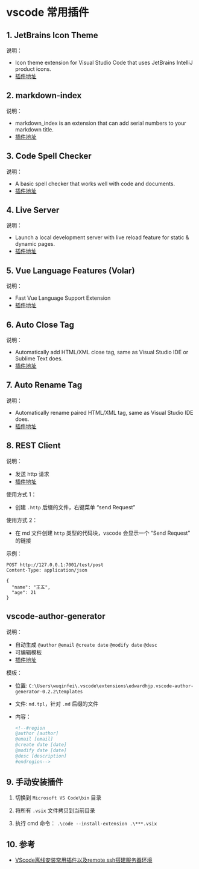 <!--#region
@author 吴钦飞
@email wuqinfei@qq.com
@create date 2023-09-17 14:52:36
@modify date 2023-09-17 14:53:16
@desc [description]
#endregion-->

# vscode 常用插件

## 1. JetBrains Icon Theme

说明：

* Icon theme extension for Visual Studio Code that uses JetBrains IntelliJ product icons.
* [插件地址](https://marketplace.visualstudio.com/items?itemName=chadalen.vscode-jetbrains-icon-theme)

## 2. markdown-index

说明：

* markdown_index is an extension that can add serial numbers to your markdown title.
* [插件地址](https://marketplace.visualstudio.com/items?itemName=legendmohe.markdown-index)

## 3. Code Spell Checker

说明：

* A basic spell checker that works well with code and documents.
* [插件地址](https://marketplace.visualstudio.com/items?itemName=streetsidesoftware.code-spell-checker)

## 4. Live Server

说明：

* Launch a local development server with live reload feature for static & dynamic pages.
* [插件地址](https://marketplace.visualstudio.com/items?itemName=ritwickdey.LiveServer)

## 5. Vue Language Features (Volar)

说明：

* Fast Vue Language Support Extension
* [插件地址](https://marketplace.visualstudio.com/items?itemName=Vue.volar)

## 6. Auto Close Tag

说明：

* Automatically add HTML/XML close tag, same as Visual Studio IDE or Sublime Text does.
* [插件地址](https://marketplace.visualstudio.com/items?itemName=formulahendry.auto-close-tag)

## 7. Auto Rename Tag

说明：

* Automatically rename paired HTML/XML tag, same as Visual Studio IDE does.
* [插件地址](https://marketplace.visualstudio.com/items?itemName=formulahendry.auto-rename-tag)


## 8. REST Client

说明：

* 发送 http 请求
* [插件地址](https://marketplace.visualstudio.com/items?itemName=humao.rest-client)

使用方式 1：

* 创建 `.http` 后缀的文件，右键菜单 “send Request”

使用方式 2：

* 在 md 文件创建 `http` 类型的代码块，vscode 会显示一个 “Send Request” 的链接

示例：

```http
POST http://127.0.0.1:7001/test/post
Content-Type: application/json

{
  "name": "王五",
  "age": 21
}
```

## vscode-author-generator

说明：

* 自动生成 `@author` `@email` `@create date` `@modify date` `@desc`
* 可编辑模板
* [插件地址](https://marketplace.visualstudio.com/items?itemName=edwardhjp.vscode-author-generator)

模板：

* 位置: `C:\Users\wuqinfei\.vscode\extensions\edwardhjp.vscode-author-generator-0.2.2\templates`
* 文件: `md.tpl`，针对 `.md` 后缀的文件
* 内容：

    ```html
    <!--#region
    @author [author]
    @email [email]
    @create date [date]
    @modify date [date]
    @desc [description]
    #endregion-->
    ```


## 9. 手动安装插件

1. 切换到 `Microsoft VS Code\bin` 目录

2. 将所有 `.vsix` 文件拷贝到当前目录

3. 执行 cmd 命令： `.\code --install-extension .\***.vsix`

## 10. 参考

* [VScode离线安装常用插件以及remote ssh搭建服务器环境](https://zhuanlan.zhihu.com/p/614376665?utm_id=0)

